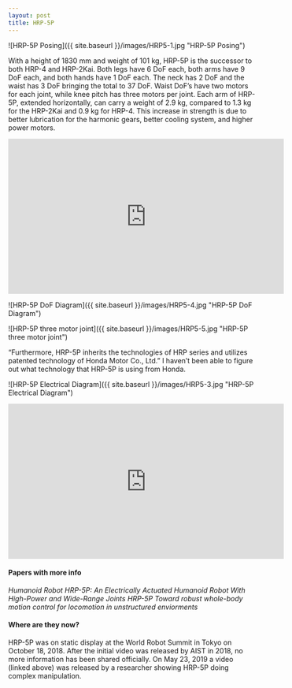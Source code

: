 ```yaml
---
layout: post
title: HRP-5P
---
```


![HRP-5P Posing]({{ site.baseurl }}/images/HRP5-1.jpg "HRP-5P Posing")

With a height of 1830 mm and weight of 101 kg, HRP-5P is the successor to both HRP-4 and HRP-2Kai. Both legs have 6 DoF each, both arms have 9 DoF each, and both hands have 1 DoF each. The neck has 2 DoF and the waist has 3 DoF bringing the total to 37 DoF. Waist DoF’s have two motors for each joint, while knee pitch has three motors per joint. Each arm of HRP-5P, extended horizontally, can carry a weight of 2.9 kg, compared to 1.3 kg for the HRP-2Kai and 0.9 kg for HRP-4. This increase in strength is due to better lubrication for the harmonic gears, better cooling system, and higher power motors.

<iframe width="560" height="315" src="https://www.youtube.com/embed/fMwiZXxo9Qg" title="YouTube video player" frameborder="0" allow="accelerometer; autoplay; clipboard-write; encrypted-media; gyroscope; picture-in-picture" allowfullscreen></iframe>

![HRP-5P DoF Diagram]({{ site.baseurl }}/images/HRP5-4.jpg "HRP-5P DoF Diagram")

![HRP-5P three motor joint]({{ site.baseurl }}/images/HRP5-5.jpg "HRP-5P three motor joint")

“Furthermore, HRP-5P inherits the technologies of HRP series and utilizes patented technology of Honda Motor Co., Ltd.” I haven’t been able to figure out what technology that HRP-5P is using from Honda.

![HRP-5P Electrical Diagram]({{ site.baseurl }}/images/HRP5-3.jpg "HRP-5P Electrical Diagram")

<iframe width="560" height="315" src="https://www.youtube.com/embed/jIiDe02Cdy0?start=26" title="YouTube video player" frameborder="0" allow="accelerometer; autoplay; clipboard-write; encrypted-media; gyroscope; picture-in-picture" allowfullscreen></iframe>

#### Papers with more info
_Humanoid Robot HRP-5P: An Electrically Actuated Humanoid Robot With High-Power and Wide-Range Joints_
_HRP-5P Toward robust whole-body motion control for locomotion in unstructured enviorments_

#### Where are they now?
HRP-5P was on static display at the World Robot Summit in Tokyo on October 18, 2018. After the initial video was released by AIST in 2018, no more information has been shared officially. On May 23, 2019 a video (linked above) was released by a researcher showing HRP-5P doing complex manipulation.


